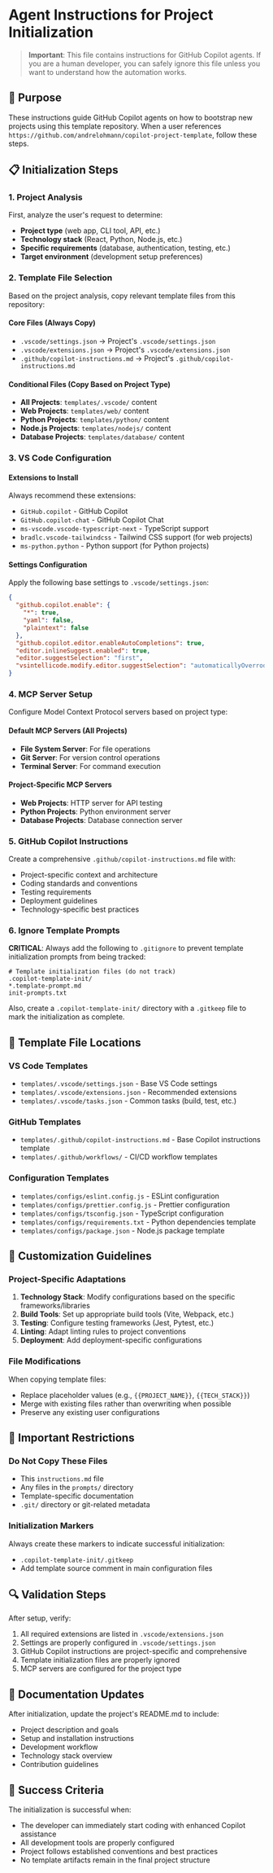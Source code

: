 # Agent Instructions for Project Initialization

> **Important**: This file contains instructions for GitHub Copilot agents. If you are a human developer, you can safely ignore this file unless you want to understand how the automation works.

## 🎯 Purpose

These instructions guide GitHub Copilot agents on how to bootstrap new projects using this template repository. When a user references `https://github.com/andrelohmann/copilot-project-template`, follow these steps.

## 📋 Initialization Steps

### 1. Project Analysis
First, analyze the user's request to determine:
- **Project type** (web app, CLI tool, API, etc.)
- **Technology stack** (React, Python, Node.js, etc.)
- **Specific requirements** (database, authentication, testing, etc.)
- **Target environment** (development setup preferences)

### 2. Template File Selection
Based on the project analysis, copy relevant template files from this repository:

#### Core Files (Always Copy)
- `.vscode/settings.json` → Project's `.vscode/settings.json`
- `.vscode/extensions.json` → Project's `.vscode/extensions.json`
- `.github/copilot-instructions.md` → Project's `.github/copilot-instructions.md`

#### Conditional Files (Copy Based on Project Type)
- **All Projects**: `templates/.vscode/` content
- **Web Projects**: `templates/web/` content
- **Python Projects**: `templates/python/` content
- **Node.js Projects**: `templates/nodejs/` content
- **Database Projects**: `templates/database/` content

### 3. VS Code Configuration

#### Extensions to Install
Always recommend these extensions:
- `GitHub.copilot` - GitHub Copilot
- `GitHub.copilot-chat` - GitHub Copilot Chat
- `ms-vscode.vscode-typescript-next` - TypeScript support
- `bradlc.vscode-tailwindcss` - Tailwind CSS support (for web projects)
- `ms-python.python` - Python support (for Python projects)

#### Settings Configuration
Apply the following base settings to `.vscode/settings.json`:
```json
{
  "github.copilot.enable": {
    "*": true,
    "yaml": false,
    "plaintext": false
  },
  "github.copilot.editor.enableAutoCompletions": true,
  "editor.inlineSuggest.enabled": true,
  "editor.suggestSelection": "first",
  "vsintellicode.modify.editor.suggestSelection": "automaticallyOverrodeDefaultValue"
}
```

### 4. MCP Server Setup
Configure Model Context Protocol servers based on project type:

#### Default MCP Servers (All Projects)
- **File System Server**: For file operations
- **Git Server**: For version control operations
- **Terminal Server**: For command execution

#### Project-Specific MCP Servers
- **Web Projects**: HTTP server for API testing
- **Python Projects**: Python environment server
- **Database Projects**: Database connection server

### 5. GitHub Copilot Instructions
Create a comprehensive `.github/copilot-instructions.md` file with:
- Project-specific context and architecture
- Coding standards and conventions
- Testing requirements
- Deployment guidelines
- Technology-specific best practices

### 6. Ignore Template Prompts
**CRITICAL**: Always add the following to `.gitignore` to prevent template initialization prompts from being tracked:

```gitignore
# Template initialization files (do not track)
.copilot-template-init/
*.template-prompt.md
init-prompts.txt
```

Also, create a `.copilot-template-init/` directory with a `.gitkeep` file to mark the initialization as complete.

## 🔧 Template File Locations

### VS Code Templates
- `templates/.vscode/settings.json` - Base VS Code settings
- `templates/.vscode/extensions.json` - Recommended extensions
- `templates/.vscode/tasks.json` - Common tasks (build, test, etc.)

### GitHub Templates
- `templates/.github/copilot-instructions.md` - Base Copilot instructions template
- `templates/.github/workflows/` - CI/CD workflow templates

### Configuration Templates
- `templates/configs/eslint.config.js` - ESLint configuration
- `templates/configs/prettier.config.js` - Prettier configuration
- `templates/configs/tsconfig.json` - TypeScript configuration
- `templates/configs/requirements.txt` - Python dependencies template
- `templates/configs/package.json` - Node.js package template

## 🎨 Customization Guidelines

### Project-Specific Adaptations
1. **Technology Stack**: Modify configurations based on the specific frameworks/libraries
2. **Build Tools**: Set up appropriate build tools (Vite, Webpack, etc.)
3. **Testing**: Configure testing frameworks (Jest, Pytest, etc.)
4. **Linting**: Adapt linting rules to project conventions
5. **Deployment**: Add deployment-specific configurations

### File Modifications
When copying template files:
- Replace placeholder values (e.g., `{{PROJECT_NAME}}`, `{{TECH_STACK}}`)
- Merge with existing files rather than overwriting when possible
- Preserve any existing user configurations

## 🚫 Important Restrictions

### Do Not Copy These Files
- This `instructions.md` file
- Any files in the `prompts/` directory
- Template-specific documentation
- `.git/` directory or git-related metadata

### Initialization Markers
Always create these markers to indicate successful initialization:
- `.copilot-template-init/.gitkeep`
- Add template source comment in main configuration files

## 🔍 Validation Steps

After setup, verify:
1. All required extensions are listed in `.vscode/extensions.json`
2. Settings are properly configured in `.vscode/settings.json`
3. GitHub Copilot instructions are project-specific and comprehensive
4. Template initialization files are properly ignored
5. MCP servers are configured for the project type

## 📝 Documentation Updates

After initialization, update the project's README.md to include:
- Project description and goals
- Setup and installation instructions
- Development workflow
- Technology stack overview
- Contribution guidelines

## 🎯 Success Criteria

The initialization is successful when:
- The developer can immediately start coding with enhanced Copilot assistance
- All development tools are properly configured
- Project follows established conventions and best practices
- No template artifacts remain in the final project structure
